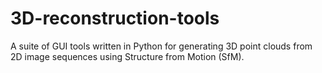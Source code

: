 # 3D-reconstruction-tools
A suite of GUI tools written in Python for generating 3D point clouds from 2D image sequences using Structure from Motion (SfM).
